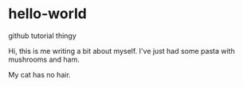 # hello-world
github tutorial thingy

Hi, this is me writing a bit about myself.
I've just had some pasta with mushrooms and ham.

My cat has no hair.

